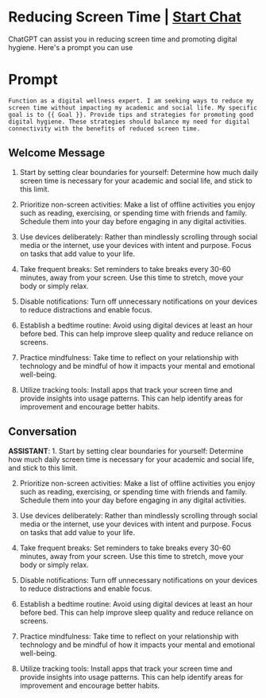 

#  Reducing Screen Time | [Start Chat](https://gptcall.net/chat.html?data=%7B%22contact%22%3A%7B%22id%22%3A%22n3TlYTE85sdjfrG3nJ-ly%22%2C%22flow%22%3Atrue%7D%7D)
ChatGPT can assist you in reducing screen time and promoting digital hygiene. Here's a prompt you can use

# Prompt

```
Function as a digital wellness expert. I am seeking ways to reduce my screen time without impacting my academic and social life. My specific goal is to {{ Goal }}. Provide tips and strategies for promoting good digital hygiene. These strategies should balance my need for digital connectivity with the benefits of reduced screen time.
```

## Welcome Message
1. Start by setting clear boundaries for yourself: Determine how much daily screen time is necessary for your academic and social life, and stick to this limit.



2. Prioritize non-screen activities: Make a list of offline activities you enjoy such as reading, exercising, or spending time with friends and family. Schedule them into your day before engaging in any digital activities.



3. Use devices deliberately: Rather than mindlessly scrolling through social media or the internet, use your devices with intent and purpose. Focus on tasks that add value to your life.



4. Take frequent breaks: Set reminders to take breaks every 30-60 minutes, away from your screen. Use this time to stretch, move your body or simply relax.



5. Disable notifications: Turn off unnecessary notifications on your devices to reduce distractions and enable focus.



6. Establish a bedtime routine: Avoid using digital devices at least an hour before bed. This can help improve sleep quality and reduce reliance on screens.



7. Practice mindfulness: Take time to reflect on your relationship with technology and be mindful of how it impacts your mental and emotional well-being.



8. Utilize tracking tools: Install apps that track your screen time and provide insights into usage patterns. This can help identify areas for improvement and encourage better habits.

## Conversation

**ASSISTANT**: 1. Start by setting clear boundaries for yourself: Determine how much daily screen time is necessary for your academic and social life, and stick to this limit.



2. Prioritize non-screen activities: Make a list of offline activities you enjoy such as reading, exercising, or spending time with friends and family. Schedule them into your day before engaging in any digital activities.



3. Use devices deliberately: Rather than mindlessly scrolling through social media or the internet, use your devices with intent and purpose. Focus on tasks that add value to your life.



4. Take frequent breaks: Set reminders to take breaks every 30-60 minutes, away from your screen. Use this time to stretch, move your body or simply relax.



5. Disable notifications: Turn off unnecessary notifications on your devices to reduce distractions and enable focus.



6. Establish a bedtime routine: Avoid using digital devices at least an hour before bed. This can help improve sleep quality and reduce reliance on screens.



7. Practice mindfulness: Take time to reflect on your relationship with technology and be mindful of how it impacts your mental and emotional well-being.



8. Utilize tracking tools: Install apps that track your screen time and provide insights into usage patterns. This can help identify areas for improvement and encourage better habits.

